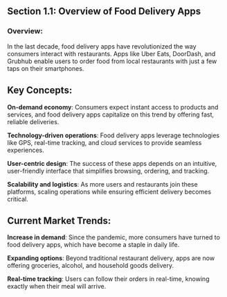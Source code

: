 ## Section 1.1: Overview of Food Delivery Apps
  
  ### Overview: 
  
  In the last decade, food delivery apps have revolutionized the way consumers interact with restaurants. Apps like Uber Eats, DoorDash, and Grubhub enable users to order food from local restaurants with just a few taps on their smartphones.

## Key Concepts:

  **On-demand economy**: 
   Consumers expect instant access to products and services, and food delivery apps capitalize on this trend by offering fast, reliable deliveries.

  **Technology-driven operations**: 
  Food delivery apps leverage technologies like GPS, real-time tracking, and cloud services to provide seamless experiences.

  **User-centric design**: The success of these apps depends on an intuitive, user-friendly interface that simplifies browsing, ordering, and tracking.
 
  **Scalability and logistics**: 
  As more users and restaurants join these platforms, scaling operations while ensuring efficient delivery becomes critical.

  ## Current Market Trends:

  **Increase in demand**: Since the pandemic, more consumers have turned to food delivery apps, which have become a staple in daily life.

  **Expanding options**: Beyond traditional restaurant delivery, apps are now offering groceries, alcohol, and household goods delivery.

  **Real-time tracking**: Users can follow their orders in real-time, knowing exactly when their meal will arrive.